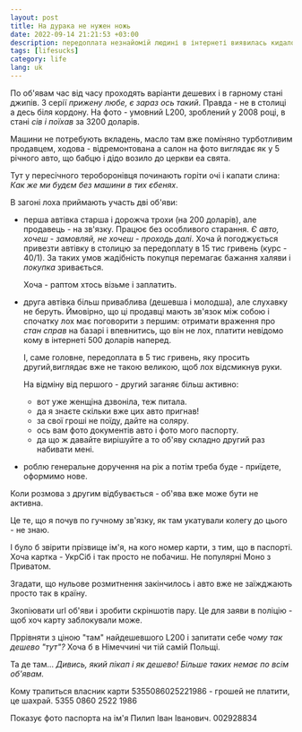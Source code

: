 ```yaml
---
layout: post
title: На дурака не нужен ножь
date: 2022-09-14 21:21:53 +03:00
description: передоплата незнайомій людині в інтернеті виявилась кидаловом на карту  5355086025221986 5355 0860 2522 1986
tags: [lifesucks]
category: life
lang: uk
---
```


По об'явам час від часу проходять варіанти дешевих і в гарному стані  джипів. 
З серії _прижену любе, є зараз оcь такий_.
Правда - не в столиці а десь біля кордону.
На фото - умовний L200, зроблений у 2008 році, в стані _сів і поїхав_ за 3200 доларів.

Машини не потребують вкладень, масло там вже поміняно турботливим продавцем, ходова - відремонтована а салон на фото виглядає як у 5 річного авто, що бабцю і дідо возило до церкви еа свята.

Тут у пересічного тероборонівця починають горіти очі і капати слина:
_Как же ми будєм без машини в тих єбенях_.

В загоні лоха приймають участь дві об'яви:

- перша автівка старша і дорожча трохи (на 200 доларів), але продавець - на зв'язку.
  Працює без особливого старання.
  _Є авто, хочеш - замовляй, не хочеш - проходь далі_.
  Хоча й погоджується привезти автівку в столицю за передоплату в 15 тис гривень (курс - 40/1). 
  За таких умов жадібність покупця перемагає бажання халяви і _покупка_ зривається.
  
  Хоча  - раптом хтось візьме і заплатить.

- друга автівка більш приваблива (дешевша і молодша), але слухавку не беруть.
  Ймовірно, що ці продавці мають зв'язок між собою і спочатку лох має поговорити з першим: 
  отримати враження про _стан справ_ на базарі і впевнитись, що він не лох, платити невідомо кому в інтернеті 500 доларів наперед.

  І, саме головне, передоплата в 5 тис гривень, яку просить другий,виглядає вже не такою великою, щоб лох відсмикнув руки.
  
  На відміну від першого - другий заганяє більш активно:
  - вот уже женщіна дзвоніла, теж питала.
  - да я знаєте скільки вже цих авто пригнав!
  - за свої гроші не поїду, дайте на соляру.
  - ось вам фото документів авто і фото мого паспорту.
  - да що ж давайте вирішуйте а то об'яву складно другий раз набивати мені.
- роблю генеральне доручення на рік а потім треба буде - приїдете, оформимо нове.

Коли розмова з другим  відбувається - об'ява вже може бути не активна.

Це те, що я почув по гучному зв'язку, як там укатували колегу до цього - не знаю.

І було б звірити прізвище ім'я, на кого номер карти, з тим, що в паспорті.
Хоча картка - УкрСіб і так просто не побачиш. 
Не популярні Моно з Приватом.

Згадати, що нульове розмитнення закінчилось і авто вже не заїжджають просто так в країну.

Зкопіювати url об'яви і зробити скріншотів пару.
Це для заяви в поліцію - щоб хоч карту заблокували може.

Пррівняти з ціною "там" найдешевшого L200 і запитати себе _чому так дешево "тут"?_
Хоча б в Німеччині чи тій самій Польщі.

Та де там...
_Дивись, який пікап і як дешево!_ 
_Більше таких немає по всім об'явам._

Кому трапиться власник карти 5355086025221986 - грошей не платити, це шахрай.
5355 0860 2522 1986

Показує фото паспорта на ім'я Пилип Іван Іванович.
002928834
